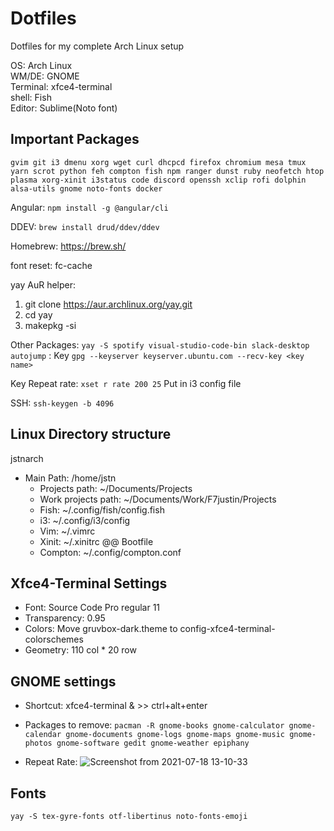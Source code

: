 # Dotfiles

Dotfiles for my complete Arch Linux setup

OS: Arch Linux<br>
WM/DE: GNOME<br>
Terminal: xfce4-terminal<br>
shell: Fish<br>
Editor: Sublime(Noto font)

## Important Packages
`gvim git i3 dmenu xorg wget curl dhcpcd firefox chromium mesa tmux yarn scrot python feh compton fish npm ranger dunst ruby neofetch htop plasma xorg-xinit i3status code discord openssh xclip rofi dolphin alsa-utils gnome noto-fonts docker`

Angular: `npm install -g @angular/cli`

DDEV: `brew install drud/ddev/ddev`

Homebrew: https://brew.sh/

font reset: fc-cache

yay AuR helper: 
1. git clone https://aur.archlinux.org/yay.git
2. cd yay
3. makepkg -si

Other Packages: `yay -S spotify visual-studio-code-bin slack-desktop autojump` : Key `gpg --keyserver keyserver.ubuntu.com --recv-key <key name>`

Key Repeat rate: `xset r rate 200 25` Put in i3 config file

SSH: `ssh-keygen -b 4096` 
 
## Linux Directory structure
jstnarch<br>
- Main Path: /home/jstn
  - Projects path: ~/Documents/Projects
  - Work projects path: ~/Documents/Work/F7justin/Projects
  - Fish: ~/.config/fish/config.fish
  - i3: ~/.config/i3/config
  - Vim: ~/.vimrc
  - Xinit: ~/.xinitrc @@ Bootfile
  - Compton: ~/.config/compton.conf

## Xfce4-Terminal Settings
- Font: Source Code Pro regular 11
- Transparency: 0.95
- Colors: Move gruvbox-dark.theme to config-xfce4-terminal-colorschemes
- Geometry: 110 col * 20 row

## GNOME settings
- Shortcut: xfce4-terminal & >> ctrl+alt+enter

- Packages to remove: `pacman -R gnome-books gnome-calculator gnome-calendar gnome-documents gnome-logs gnome-maps gnome-music gnome-photos gnome-software gedit gnome-weather epiphany`

- Repeat Rate: 
![Screenshot from 2021-07-18 13-10-33](https://user-images.githubusercontent.com/56719370/126064919-379a435d-858c-4f66-9abc-ae33eee922fd.png)

## Fonts
`yay -S tex-gyre-fonts otf-libertinus noto-fonts-emoji`
